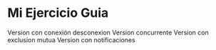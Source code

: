 # Mi Ejercicio Guia

Version con conexión desconexion
Version concurrente
Version con exclusion mutua
Version con notificaciones
